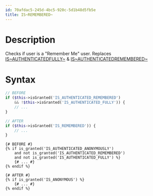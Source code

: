 ```yaml
---
id: 70afdac5-245d-4bc5-920c-5d1b48d5fb5e
title: IS~REMEMBERED~
---
```


# Description

Checks if user is a "Remember Me" user. Replaces
[IS~AUTHENTICATEDFULLY~](20201116121711-is_authenticated_fully) &
[IS~AUTHENTICATEDREMEMBERED~](20201116121636-is_authenticated_remembered)

# Syntax

``` php
// BEFORE
if ($this->isGranted('IS_AUTHENTICATED_REMEMBERED')
    && !$this->isGranted('IS_AUTHENTICATED_FULLY')) {
    // ...
}

// AFTER
if ($this->isGranted('IS_REMEMBERED')) {
    // ...
}
```

``` twig
{# BEFORE #}
{% if is_granted('IS_AUTHENTICATED_ANONYMOUSLY')
    and not is_granted('IS_AUTHENTICATED_REMEMBERED')
    and not is_granted('IS_AUTHENTICATED_FULLY') %}
    {# ... #}
{% endif %}

{# AFTER #}
{% if is_granted('IS_ANONYMOUS') %}
    {# ... #}
{% endif %}
```
